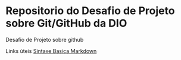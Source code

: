 # Repositorio do Desafio de Projeto sobre Git/GitHub da DIO
Desafio de Projeto sobre github

Links úteis
[Sintaxe Basica Markdown](https://www.markdownguide.org/basic-syntax/)
